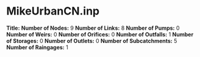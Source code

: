 # MikeUrbanCN.inp
**Title:** 
**Number of Nodes:** 9
**Number of Links:** 8
**Number of Pumps:** 0
**Number of Weirs:** 0
**Number of Orifices:** 0
**Number of Outfalls:** 1
**Number of Storages:** 0
**Number of Outlets:** 0
**Number of Subcatchments:** 5
**Number of Raingages:** 1
